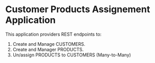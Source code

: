 <h1>Customer Products Assignement Application</h1>

This application providers REST endpoints to:
1. Create and Manage CUSTOMERS.
2. Create and Manager PRODUCTS.
3. Un/assign PRODUCTS to CUSTOMERS (Many-to-Many)